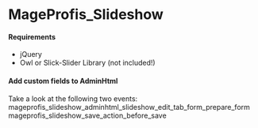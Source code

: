 # MageProfis_Slideshow

#### Requirements
- jQuery
- Owl or Slick-Slider Library (not included!)

#### Add custom fields to AdminHtml
Take a look at the following two events:
mageprofis_slideshow_adminhtml_slideshow_edit_tab_form_prepare_form
mageprofis_slideshow_save_action_before_save
